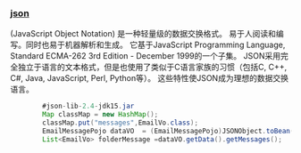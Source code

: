 ### [json](http://www.json.org/json-zh.html)

\(JavaScript Object Notation\) 是一种轻量级的数据交换格式。 易于人阅读和编写。同时也易于机器解析和生成。 它基于JavaScript Programming Language, Standard ECMA-262 3rd Edition - December 1999的一个子集。 JSON采用完全独立于语言的文本格式，但是也使用了类似于C语言家族的习惯（包括C, C++, C\#, Java, JavaScript, Perl, Python等）。 这些特性使JSON成为理想的数据交换语言。

```java
		#json-lib-2.4-jdk15.jar
		Map classMap = new HashMap();
		classMap.put("messages",EmailVo.class);
		EmailMessagePojo dataVO  = (EmailMessagePojo)JSONObject.toBean(JSONObject.fromObject(result), EmailMessagePojo.class, classMap);
		List<EmailVo> folderMessage =dataVO.getData().getMessages();
```



